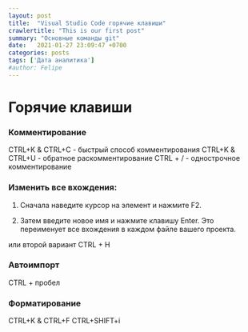 ```yaml
---
layout: post
title:  "Visual Studio Code горячие клавиши"
crawlertitle: "This is our first post"
summary: "Основные команды git"
date:   2021-01-27 23:09:47 +0700
categories: posts
tags: ['Дата аналитика']
#author: Felipe
---
```



# Горячие клавиши

### Комментирование

CTRL+K & CTRL+C - быстрый способ комментирования
CTRL+K & CTRL+U - oбратное раскомментирование
CTRL + / - однострочное комментирование

### Изменить все вхождения:

 1.   Сначала наведите курсор на элемент и нажмите F2.

 2.   Затем введите новое имя и нажмите клавишу Enter. Это переименует все вхождения в каждом файле вашего проекта.

 или второй вариант CTRL + H 

 ### Автоимпорт 

 CTRL + пробел

 ### Форматирование 

 CTRL+K & CTRL+F 
 CTRL+SHIFT+i
